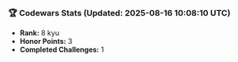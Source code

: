 ### 🏆 Codewars Stats (Updated: 2025-08-16 10:08:10 UTC)

- **Rank:** 8 kyu
- **Honor Points:** 3
- **Completed Challenges:** 1

